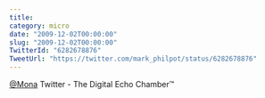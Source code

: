 ```yaml
---
title: 
category: micro
date: "2009-12-02T00:00:00"
slug: "2009-12-02T00:00:00"
TwitterId: "6282678876"
TweetUrl: "https://twitter.com/mark_philpot/status/6282678876"
---
```


[@Mona](https://twitter.com/Mona) Twitter - The Digital Echo Chamber™
